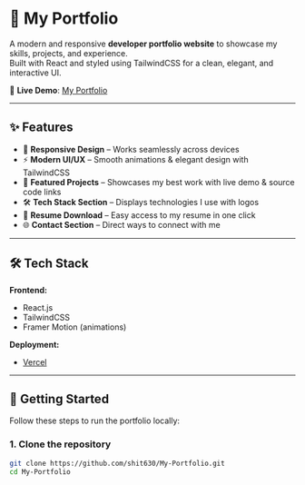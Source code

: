 # 💼 My Portfolio

A modern and responsive **developer portfolio website** to showcase my skills, projects, and experience.  
Built with React and styled using TailwindCSS for a clean, elegant, and interactive UI.  

🔗 **Live Demo**: [My Portfolio](https://my-portfolio-psi-ten-20.vercel.app/)  

---

## ✨ Features

- 🎨 **Responsive Design** – Works seamlessly across devices  
- ⚡ **Modern UI/UX** – Smooth animations & elegant design with TailwindCSS  
- 📂 **Featured Projects** – Showcases my best work with live demo & source code links  
- 🛠️ **Tech Stack Section** – Displays technologies I use with logos  
- 📜 **Resume Download** – Easy access to my resume in one click  
- 🌐 **Contact Section** – Direct ways to connect with me  

---

## 🛠️ Tech Stack

**Frontend:**  
- React.js  
- TailwindCSS  
- Framer Motion (animations)  

**Deployment:**  
- [Vercel](https://my-portfolio-psi-ten-20.vercel.app/)  


---

## 🚀 Getting Started

Follow these steps to run the portfolio locally:

### 1. Clone the repository
```bash
git clone https://github.com/shit630/My-Portfolio.git
cd My-Portfolio

